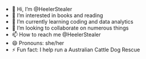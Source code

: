 - 👋 Hi, I’m @HeelerStealer
- 👀 I’m interested in books and reading
- 🌱 I’m currently learning coding and data analytics
- 💞️ I’m looking to collaborate on numerous things
- 📫 How to reach me @HeelerStealer
- 😄 Pronouns: she/her
- ⚡ Fun fact: I help run a Australian Cattle Dog Rescue

<!---
HeelerStealer/HeelerStealer is a ✨ special ✨ repository because its `README.md` (this file) appears on your GitHub profile.
You can click the Preview link to take a look at your changes.
--->
